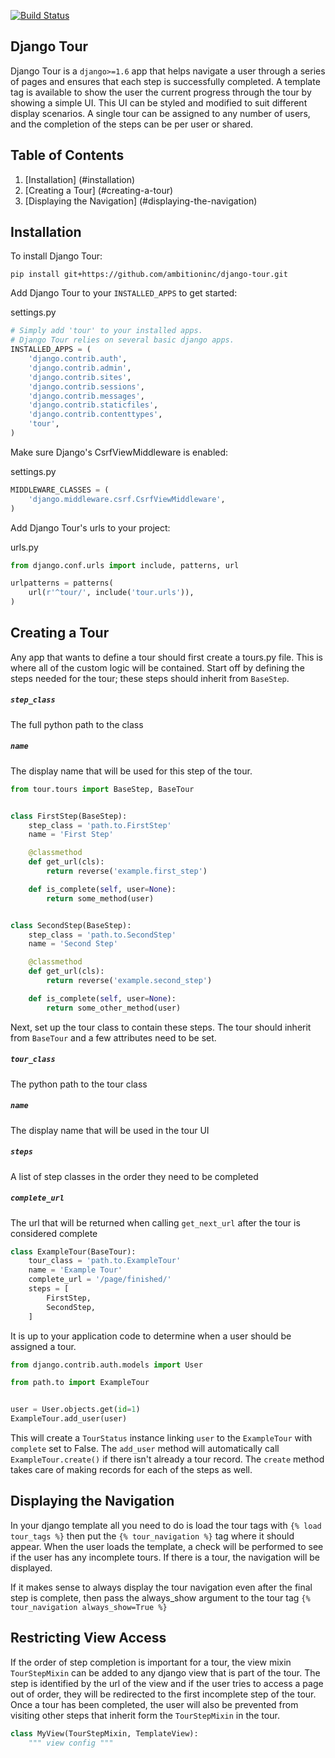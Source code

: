 [![Build Status](https://travis-ci.org/ambitioninc/django-tour.png)](https://travis-ci.org/ambitioninc/django-tour)
## Django Tour

Django Tour is a `django>=1.6` app that helps navigate a user through a series of pages and ensures that
each step is successfully completed. A template tag is available to show the user the current progress
through the tour by showing a simple UI. This UI can be styled and modified to suit different display scenarios.
A single tour can be assigned to any number of users, and the completion of the steps can be per user or shared.

## Table of Contents

1. [Installation] (#installation)
1. [Creating a Tour] (#creating-a-tour)
1. [Displaying the Navigation] (#displaying-the-navigation)

## Installation
To install Django Tour:

```shell
pip install git+https://github.com/ambitioninc/django-tour.git
```

Add Django Tour to your `INSTALLED_APPS` to get started:

settings.py

```python
# Simply add 'tour' to your installed apps.
# Django Tour relies on several basic django apps.
INSTALLED_APPS = (
    'django.contrib.auth',
    'django.contrib.admin',
    'django.contrib.sites',
    'django.contrib.sessions',
    'django.contrib.messages',
    'django.contrib.staticfiles',
    'django.contrib.contenttypes',
    'tour',
)
```

Make sure Django's CsrfViewMiddleware is enabled:

settings.py

```python
MIDDLEWARE_CLASSES = (
    'django.middleware.csrf.CsrfViewMiddleware',
)
```

Add Django Tour's urls to your project:

urls.py

```python
from django.conf.urls import include, patterns, url

urlpatterns = patterns(
    url(r'^tour/', include('tour.urls')),
)
```

## Creating a Tour

Any app that wants to define a tour should first create a tours.py file. This is where all of the custom
logic will be contained. Start off by defining the steps needed for the tour; these steps should inherit from
`BaseStep`.

##### `step_class`
The full python path to the class

##### `name`
The display name that will be used for this step of the tour.


```python
from tour.tours import BaseStep, BaseTour


class FirstStep(BaseStep):
    step_class = 'path.to.FirstStep'
    name = 'First Step'

    @classmethod
    def get_url(cls):
        return reverse('example.first_step')

    def is_complete(self, user=None):
        return some_method(user)


class SecondStep(BaseStep):
    step_class = 'path.to.SecondStep'
    name = 'Second Step'

    @classmethod
    def get_url(cls):
        return reverse('example.second_step')

    def is_complete(self, user=None):
        return some_other_method(user)
```

Next, set up the tour class to contain these steps. The tour should inherit from `BaseTour` and a few attributes
need to be set.

##### `tour_class`
The python path to the tour class

##### `name`
The display name that will be used in the tour UI

##### `steps`
A list of step classes in the order they need to be completed

##### `complete_url`
The url that will be returned when calling `get_next_url` after the tour is considered complete

```python
class ExampleTour(BaseTour):
    tour_class = 'path.to.ExampleTour'
    name = 'Example Tour'
    complete_url = '/page/finished/'
    steps = [
        FirstStep,
        SecondStep,
    ]
```

It is up to your application code to determine when a user should be assigned a tour.

```python
from django.contrib.auth.models import User

from path.to import ExampleTour


user = User.objects.get(id=1)
ExampleTour.add_user(user)
```

This will create a `TourStatus` instance linking `user` to the `ExampleTour` with `complete` set to False. The
`add_user` method will automatically call `ExampleTour.create()` if there isn't already a tour record. The
`create` method takes care of making records for each of the steps as well.

## Displaying the Navigation

In your django template all you need to do is load the tour tags with `{% load tour_tags %}` then put the
`{% tour_navigation %}` tag where it should appear. When the user loads the template, a check will be performed
to see if the user has any incomplete tours. If there is a tour, the navigation will be displayed.

If it makes sense to always display the tour navigation even after the final step is complete, then pass the
always_show argument to the tour tag `{% tour_navigation always_show=True %}`

## Restricting View Access

If the order of step completion is important for a tour, the view mixin `TourStepMixin` can be added to any
django view that is part of the tour. The step is identified by the url of the view and if the user
tries to access a page out of order, they will be redirected to the first incomplete step of the tour.
Once a tour has been completed, the user will also be prevented from visiting other steps that inherit
form the `TourStepMixin` in the tour.

```python
class MyView(TourStepMixin, TemplateView):
    """ view config """
```
